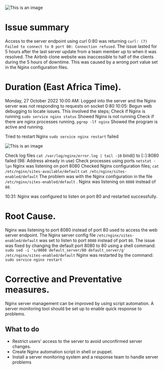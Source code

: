 ![This is an image](https://s3.amazonaws.com/intranet-projects-files/holbertonschool-sysadmin_devops/265/uWLzjc8.jpg)

# Issue summary

Access to the server endpoint using curl 0:80 was returning `curl: (7) Failed to connect to 0 port 80: Connection refused`. The issue lasted for 5 hours after the last server update from a team member up to when it was resolved. The Airbnb clone website was inaccessible to half of the clients during the 5 hours of downtime. This was caused by a wrong port value set in the Nginx configuration files.

# Duration (East Africa Time).

Monday, 27 October 2022
10:00 AM: Logged into the server and the Nginx server was not responding to requests on socket 0:80
10:05: Begun web debugging to locate issues. This involved the steps;
Check if Nginx is running
`sudo service nginx status`
Showed Nginx is not running
Check if there are nginx processes running.
`pgrep -lf nginx`
Showed the program is active and running.

Tried to restart Nginx
`sudo service nginx restart`
failed

![This is an image](https://data.embeddedcomputing.com/uploads/resize/1256/756/external/data.embeddedcomputing.com/uploads/articles/wp/345429795/ECD5688-figures-4)

Check log files
`cat /var/log/nginx/error.log | tail -10`
bind() to [::]:8080 failed (98: Address already in use)
Check processes using ports
`netstat -lpn`
Nginx was listening on port 8080
Checked Nginx configuration files;
`cat /etc/nginx/sites-available/default`
`cat /etc/nginx/sites-enabled/default`
The problem was with the Nginx configuration in the file `/etc/nginx/sites-enabled/default` . Nginx was listening on `8080` instead of `80`.

10:31: Nginx was configured to listen on port 80 and restarted successfully.

# Root Cause.
Nginx was listening to port 8080 instead of port 80 used to access the web server endpoint. The Nginx server config file `/etc/nginx/sites-enabled/default` was set to listen to port `8080` instead of port `80`. The issue was fixed by changing the default port 8080 to 80 using a shell command:
`sudo sed -i 's/8080 default_server/80 default_server/g' /etc/nginx/sites-enabled/default`
Nginx was restarted by the command:
`sudo service nginx restart`

# Corrective and Preventative measures.
Nginx server management can be improved by using script automation. A server monitoring tool should be set up to enable quick response to problems.

## What to do
* Restrict users' access to the server to avoid unconfirmed server changes.
* Create Nginx automation script in shell or puppet.
* Install a server monitoring system and a response team to handle server problems
